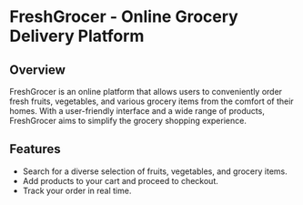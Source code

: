 # FreshGrocer - Online Grocery Delivery Platform

## Overview

FreshGrocer is an online platform that allows users to conveniently order fresh fruits, vegetables, and various grocery items from the comfort of their homes. With a user-friendly interface and a wide range of products, FreshGrocer aims to simplify the grocery shopping experience.

## Features

- Search for a diverse selection of fruits, vegetables, and grocery items.
- Add products to your cart and proceed to checkout.
- Track your order in real time.
